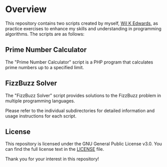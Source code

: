 # Overview

This repository contains two scripts created by myself, [Wil K Edwards](https://github.com/EdwardsWK), as practice exercises to enhance my skills and understanding in programming algorithms. The scripts are as follows:

## Prime Number Calculator

The "Prime Number Calculator" script is a PHP program that calculates prime numbers up to a specified limit.

## FizzBuzz Solver

The "FizzBuzz Solver" script provides solutions to the FizzBuzz problem in multiple programming languages.

Please refer to the individual subdirectories for detailed information and usage instructions for each script.

## License

This repository is licensed under the GNU General Public License v3.0. You can find the full license text in the [LICENSE](LICENSE) file.

Thank you for your interest in this repository!
